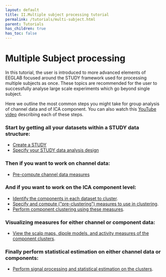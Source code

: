 ```yaml
---
layout: default
title: II.Multiple subject processing tutorial
permalink: /tutorials/multi-subject.html
parent: Tutorials
has_children: true
has_toc: false
---
```


Multiple Subject processing
===============================
In this tutorial, the user is introduced to more advanced elements of EEGLAB focused around the STUDY
framework used for processing multiple subjects as once. These topics
are recommended for the user to successfully analyse large scale
experiments which go beyond single subject. 

Here we outline the most common steps you might take for group analysis of channel data and of ICA component.
You can also watch this [YouTube video](https://www.youtube.com/watch?v=kofJh7biGsE) describing each of these steps.

### Start by getting all your datasets within a STUDY data structure:

- [Create a STUDY](/tutorials/multi-subject/study-creation.html)
- [Specify your STUDY data analysis design](/tutorials/multi-subject/working-with-STUDY-designs.html)

### Then if you want to work on channel data:

- [Pre-compute channel data measures](/tutorials/multi-subject/STUDY-data-visualization-tools.html#precomputing-channel-measures)

### And if you want to work on the ICA component level:

- [Identify the components in each dataset to
    cluster](/tutorials/multi-subject/component-clustering-tools.html#Clustering_Methods "wikilink").
- [Specify and compute ("pre-clustering") measures to use in
    clustering](/tutorials/multi-subject/component-clustering-tools.html#Clustering_Methods "wikilink").
- [Perform component clustering using these
    measures](/tutorials/multi-subject/component-clustering-tools.html#Clustering_Methods "wikilink").
    
### Visualizing measures for either channel or component data:

- [View the scalp maps, dipole models, and activity measures of the
    component
    clusters](/tutorials/multi-subject/component-clustering-tools.html#Editing_clusters "wikilink").

### Finally perform statistical estimation on either channel data or components:
- [Perform signal processing and statistical estimation on the
    clusters](/tutorials/multi-subject/study-statistics-and-visualization-options.html).



